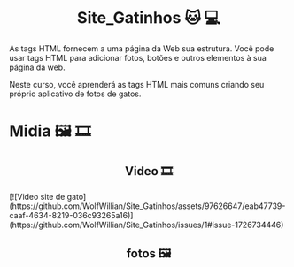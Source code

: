 # <div align="center">Site_Gatinhos  :cat: :computer:</div>

<div>
  <p> As tags HTML fornecem a uma página da Web sua estrutura. Você pode usar tags HTML para adicionar fotos, botões e outros elementos à sua página da web.

Neste curso, você aprenderá as tags HTML mais comuns criando seu próprio aplicativo de fotos de gatos.</p>
</div>

<div> <h1>Midia 🖼️ 🎞️</h1>
  <div> <h2 align="center">Video 🎞️</h2> 
[![Video site de gato](https://github.com/WolfWillian/Site_Gatinhos/assets/97626647/eab47739-caaf-4634-8219-036c93265a16)](https://github.com/WolfWillian/Site_Gatinhos/issues/1#issue-1726734446)
  </div>
    <div> <h2 align="center">fotos 🖼️</h2> </div>
  
</div>
